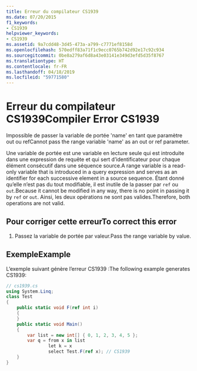 ```yaml
---
title: Erreur du compilateur CS1939
ms.date: 07/20/2015
f1_keywords:
- CS1939
helpviewer_keywords:
- CS1939
ms.assetid: 9a7cdd48-3d45-473a-a799-c7771ef8158d
ms.openlocfilehash: 570edff83a71f1c9ecc0765b742d92e17c92c934
ms.sourcegitcommit: 0be8a279af6d8a43e03141e349d3efd5d35f8767
ms.translationtype: HT
ms.contentlocale: fr-FR
ms.lasthandoff: 04/18/2019
ms.locfileid: "59771580"
---
```

# <a name="compiler-error-cs1939"></a><span data-ttu-id="c08a4-102">Erreur du compilateur CS1939</span><span class="sxs-lookup"><span data-stu-id="c08a4-102">Compiler Error CS1939</span></span>
<span data-ttu-id="c08a4-103">Impossible de passer la variable de portée 'name' en tant que paramètre out ou ref</span><span class="sxs-lookup"><span data-stu-id="c08a4-103">Cannot pass the range variable 'name' as an out or ref parameter.</span></span>  
  
 <span data-ttu-id="c08a4-104">Une variable de portée est une variable en lecture seule qui est introduite dans une expression de requête et qui sert d’identificateur pour chaque élément consécutif dans une séquence source.</span><span class="sxs-lookup"><span data-stu-id="c08a4-104">A range variable is a read-only variable that is introduced in a query expression and serves as an identifier for each successive element in a source sequence.</span></span> <span data-ttu-id="c08a4-105">Étant donné qu’elle n’est pas du tout modifiable, il est inutile de la passer par `ref` ou `out`.</span><span class="sxs-lookup"><span data-stu-id="c08a4-105">Because it cannot be modified in any way, there is no point in passing it by `ref` or `out`.</span></span> <span data-ttu-id="c08a4-106">Ainsi, les deux opérations ne sont pas valides.</span><span class="sxs-lookup"><span data-stu-id="c08a4-106">Therefore, both operations are not valid.</span></span>  
  
## <a name="to-correct-this-error"></a><span data-ttu-id="c08a4-107">Pour corriger cette erreur</span><span class="sxs-lookup"><span data-stu-id="c08a4-107">To correct this error</span></span>  
  
1. <span data-ttu-id="c08a4-108">Passez la variable de portée par valeur.</span><span class="sxs-lookup"><span data-stu-id="c08a4-108">Pass the range variable by value.</span></span>  
  
## <a name="example"></a><span data-ttu-id="c08a4-109">Exemple</span><span class="sxs-lookup"><span data-stu-id="c08a4-109">Example</span></span>  
 <span data-ttu-id="c08a4-110">L’exemple suivant génère l’erreur CS1939 :</span><span class="sxs-lookup"><span data-stu-id="c08a4-110">The following example generates CS1939:</span></span>  
  
```csharp  
// cs1939.cs  
using System.Linq;  
class Test  
{  
    public static void F(ref int i)  
    {  
    }  
    public static void Main()  
    {  
        var list = new int[] { 0, 1, 2, 3, 4, 5 };  
        var q = from x in list  
                let k = x  
                select Test.F(ref x); // CS1939  
    }  
}  
```
